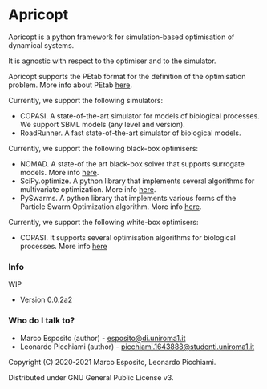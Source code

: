 # Apricopt #

Apricopt is a python framework for simulation-based optimisation of dynamical systems.

It is agnostic with respect to the optimiser and to the simulator.

Apricopt supports the PEtab format for the definition of the optimisation problem. More info about PEtab [here](https://petab.readthedocs.io/en/latest/).

Currently, we support the following simulators:

* COPASI. A state-of-the-art simulator for models of biological processes. We support SBML models (any level and version).
* RoadRunner. A fast state-of-the-art simulator of biological models.

Currently, we support the following black-box optimisers:

* NOMAD. A state-of the art black-box solver that supports surrogate models. More info [here](https://www.gerad.ca/nomad/).
* SciPy.optimize. A python library that implements several algorithms for multivariate optimization. More info [here](https://docs.scipy.org/doc/scipy/reference/optimize.html).
* PySwarms. A python library that implements various forms of the Particle Swarm Optimization algorithm. More info [here](https://pyswarms.readthedocs.io/en/latest/).

Currently, we support the following white-box optimisers:

* COPASI. It supports several optimisation algorithms for biological processes. More info [here](http://copasi.org/Support/User_Manual/Methods/Optimization_Methods/)

### Info ###

WIP

* Version 0.0.2a2


### Who do I talk to? ###

* Marco Esposito (author) - esposito@di.uniroma1.it
* Leonardo Picchiami (author) - picchiami.1643888@studenti.uniroma1.it


Copyright (C) 2020-2021  Marco Esposito, Leonardo Picchiami.

Distributed under GNU General Public License v3.

